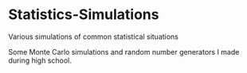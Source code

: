# Statistics-Simulations
Various simulations of common statistical situations

Some Monte Carlo simulations and random number generators I made during high school.
